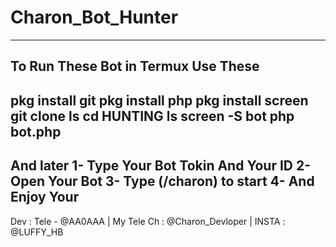 # Charon_Bot_Hunter
---------------------
To Run These Bot in Termux Use These
---------------------
pkg install git
pkg install php
pkg install screen
git clone 
ls
cd HUNTING
ls
screen -S bot
php bot.php
---------------------
And later
1- Type Your Bot Tokin And Your ID
2- Open Your Bot
3- Type (/charon) to start
4- And Enjoy Your 
---------------------
Dev : Tele - @AA0AAA | My Tele Ch : @Charon_Devloper | INSTA : @LUFFY_HB
